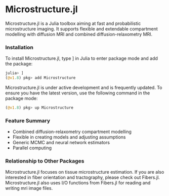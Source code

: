 # Microstructure.jl

Microstructure.jl is a Julia toolbox aiming at fast and probabilistic microstructure imaging. It supports flexible and extendable compartment modelling with diffusion MRI and combined diffusion-relaxometry MRI. 

### Installation 
To install Microstructure.jl, type ] in Julia to enter package mode and add the package:

```julia
julia> ]
(@v1.8) pkg> add Microstructure
```

Microstructure.jl is under active development and is frequently updated. To ensure you have the latest version, use the following command in the package mode:

```julia
(@v1.8) pkg> up Microstructure
```

### Feature Summary 
- Combined diffusion-relaxometry compartment modelling
- Flexible in creating models and adjusting assumptions
- Generic MCMC and neural network estimators
- Parallel computing 

### Relationship to Other Packages
Microstructure.jl focuses on tissue microstructure estimation. If you are also interested in fiber orientation and tractography, please check out Fibers.jl. Microstructure.jl also uses I/O functions from Fibers.jl for reading and writing mri image files. 

